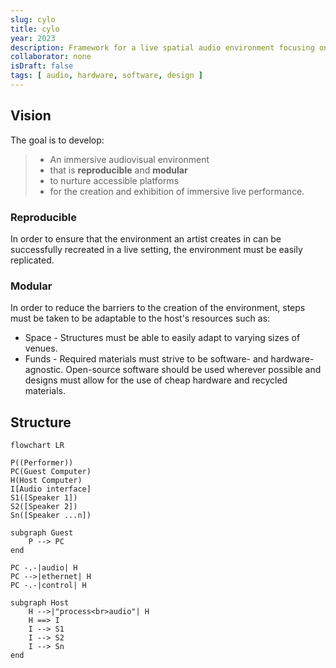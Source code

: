 ```yaml
---
slug: cylo
title: cylo
year: 2023
description: Framework for a live spatial audio environment focusing on ease of access and reproducibility.
collaborator: none
isDraft: false
tags: [ audio, hardware, software, design ]
---
```


## Vision 
The goal is to develop:
> - An immersive audiovisual environment
> - that is **reproducible** and **modular**
> - to nurture accessible platforms
> - for the creation and exhibition of immersive live performance.

### Reproducible
In order to ensure that the environment an artist creates in can be successfully recreated in a live setting, the environment must be easily replicated.

### Modular
In order to reduce the barriers to the creation of the environment, steps must be taken to be adaptable to the host's resources such as:
- Space - Structures must be able to easily adapt to varying sizes of venues.
- Funds - Required materials must strive to be software- and hardware-agnostic. Open-source software should be used wherever possible and designs must allow for the use of cheap hardware and recycled materials.

## Structure
```mermaid
flowchart LR

P((Performer))
PC(Guest Computer)
H(Host Computer)
I[Audio interface]
S1([Speaker 1])
S2([Speaker 2])
Sn([Speaker ...n])

subgraph Guest
	P --> PC
end

PC -.-|audio| H
PC -->|ethernet| H
PC -.-|control| H

subgraph Host
	H -->|"process<br>audio"| H
	H ==> I
	I --> S1
	I --> S2
	I --> Sn
end

```

